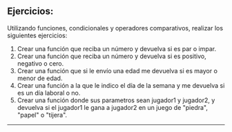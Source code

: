 ## Ejercicios:
Utilizando funciones, condicionales y operadores comparativos, realizar los siguientes ejercicios:

1. Crear una función que reciba un número y devuelva si es par o impar.
2. Crear una función que reciba un número y devuelva si es positivo, negativo o cero.
3. Crear una función que si le envío una edad me devuelva si es mayor o menor de edad.
4. Crear una función a la que le indico el día de la semana y me devuelva si es un día laboral o no.
5. Crear una función donde sus parametros sean jugador1 y jugador2, y devuelva si el jugador1 le gana a jugador2 en un juego de "piedra", "papel" o "tijera".
---------------------------



